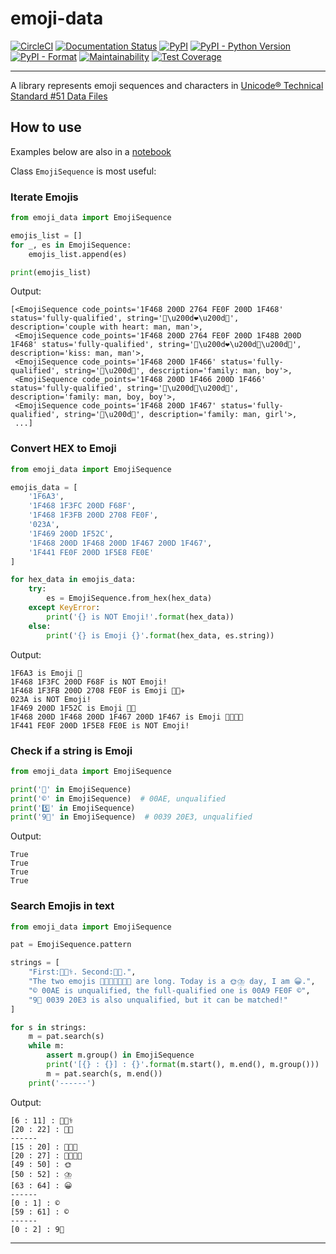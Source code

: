 # emoji-data

[![CircleCI](https://circleci.com/gh/tanbro/emoji-data.svg?style=svg)](https://circleci.com/gh/tanbro/emoji-data)
[![Documentation Status](https://readthedocs.org/projects/emoji-data/badge/?version=latest)](https://emoji-data.readthedocs.io/en/latest/?badge=latest)
[![PyPI](https://img.shields.io/pypi/v/emoji-data.svg)](https://pypi.org/project/emoji-data/)
[![PyPI - Python Version](https://img.shields.io/pypi/pyversions/emoji-data.svg)](https://pypi.org/project/emoji-data/)
[![PyPI - Format](https://img.shields.io/pypi/format/emoji-data.svg)](https://pypi.org/project/emoji-data/)
[![Maintainability](https://api.codeclimate.com/v1/badges/cf25d6c557b7f7924cab/maintainability)](https://codeclimate.com/github/tanbro/emoji-data/maintainability)
[![Test Coverage](https://api.codeclimate.com/v1/badges/cf25d6c557b7f7924cab/test_coverage)](https://codeclimate.com/github/tanbro/emoji-data/test_coverage)

---

A library represents emoji sequences and characters in [Unicode® Technical Standard #51 Data Files](http://www.unicode.org/reports/tr51/#Data_Files_Table)

## How to use

Examples below are also in a [notebook](notebooks/example.ipynb)

Class `EmojiSequence` is most useful:

### Iterate Emojis

```python
from emoji_data import EmojiSequence

emojis_list = []
for _, es in EmojiSequence:
    emojis_list.append(es)

print(emojis_list)
```

Output:

    [<EmojiSequence code_points='1F468 200D 2764 FE0F 200D 1F468' status='fully-qualified', string='👨\u200d❤️\u200d👨', description='couple with heart: man, man'>,
     <EmojiSequence code_points='1F468 200D 2764 FE0F 200D 1F48B 200D 1F468' status='fully-qualified', string='👨\u200d❤️\u200d💋\u200d👨', description='kiss: man, man'>,
     <EmojiSequence code_points='1F468 200D 1F466' status='fully-qualified', string='👨\u200d👦', description='family: man, boy'>,
     <EmojiSequence code_points='1F468 200D 1F466 200D 1F466' status='fully-qualified', string='👨\u200d👦\u200d👦', description='family: man, boy, boy'>,
     <EmojiSequence code_points='1F468 200D 1F467' status='fully-qualified', string='👨\u200d👧', description='family: man, girl'>,
     ...]

### Convert HEX to Emoji

```python
from emoji_data import EmojiSequence

emojis_data = [
    '1F6A3',
    '1F468 1F3FC 200D F68F',
    '1F468 1F3FB 200D 2708 FE0F',
    '023A',
    '1F469 200D 1F52C',
    '1F468 200D 1F468 200D 1F467 200D 1F467',
    '1F441 FE0F 200D 1F5E8 FE0E'
]

for hex_data in emojis_data:
    try:
        es = EmojiSequence.from_hex(hex_data)
    except KeyError:
        print('{} is NOT Emoji!'.format(hex_data))
    else:
        print('{} is Emoji {}'.format(hex_data, es.string))
```

Output:

    1F6A3 is Emoji 🚣
    1F468 1F3FC 200D F68F is NOT Emoji!
    1F468 1F3FB 200D 2708 FE0F is Emoji 👨🏻‍✈️
    023A is NOT Emoji!
    1F469 200D 1F52C is Emoji 👩‍🔬
    1F468 200D 1F468 200D 1F467 200D 1F467 is Emoji 👨‍👨‍👧‍👧
    1F441 FE0F 200D 1F5E8 FE0E is NOT Emoji!

### Check if a string is Emoji

```python
from emoji_data import EmojiSequence

print('👨' in EmojiSequence)
print('©' in EmojiSequence)  # 00AE, unqualified
print('5️⃣' in EmojiSequence)
print('9⃣' in EmojiSequence)  # 0039 20E3, unqualified
```

Output:

    True
    True
    True
    True

### Search Emojis in text

```python
from emoji_data import EmojiSequence

pat = EmojiSequence.pattern

strings = [
    "First:👨🏻‍⚕️. Second:👨🏻.",
    "The two emojis 👨‍👨‍👧👨‍👨‍👧‍👧 are long. Today is a 🌞⛈️ day, I am 😀.",
    "© 00AE is unqualified, the full-qualified one is 00A9 FE0F ©️",
    "9⃣ 0039 20E3 is also unqualified, but it can be matched!"
]

for s in strings:
    m = pat.search(s)
    while m:
        assert m.group() in EmojiSequence
        print('[{} : {}] : {}'.format(m.start(), m.end(), m.group()))
        m = pat.search(s, m.end())
    print('------')
```

Output:

    [6 : 11] : 👨🏻‍⚕️
    [20 : 22] : 👨🏻
    ------
    [15 : 20] : 👨‍👨‍👧
    [20 : 27] : 👨‍👨‍👧‍👧
    [49 : 50] : 🌞
    [50 : 52] : ⛈️
    [63 : 64] : 😀
    ------
    [0 : 1] : ©
    [59 : 61] : ©️
    ------
    [0 : 2] : 9⃣

---

[unicode]: https://unicode.org/
[emoji]: https://unicode.org/emoji/index.html
